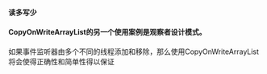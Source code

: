 #### 读多写少 
####  CopyOnWriteArrayList的另一个使用案例是观察者设计模式。
  如果事件监听器由多个不同的线程添加和移除，那么使用CopyOnWriteArrayList将会使得正确性和简单性得以保证
